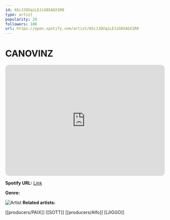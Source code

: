 ```yaml
---
id: 65cJJQVqiLEJiG0SAGX1R0
type: artist
popularity: 29
followers: 108
url: https://open.spotify.com/artist/65cJJQVqiLEJiG0SAGX1R0
---
```

# CANOVINZ

<iframe style="border-radius:12px" src="https://open.spotify.com/embed/artist/65cJJQVqiLEJiG0SAGX1R0" width="100%" height="352" frameBorder="0" allowfullscreen="" allow="autoplay; clipboard-write; encrypted-media; fullscreen; picture-in-picture" loading="lazy"></iframe>

**Spotify URL:** [Link](https://open.spotify.com/artist/65cJJQVqiLEJiG0SAGX1R0)

**Genre:** 

![Artist](https://i.scdn.co/image/ab6761610000e5eb1316a34f645cd747a73a5aa5)
**Related artists:**

[[producers/PAIX]]
[[SOTT]]
[[producers/Alfo]]
[[JIGGO]]
